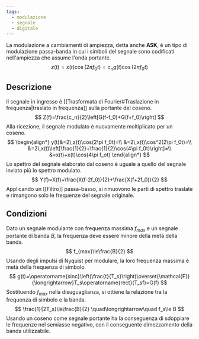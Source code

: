 ```yaml
---
tags:
  - modulazione
  - segnale
  - digitale
---
```

La modulazione a cambiamenti di ampiezza, detta anche **ASK**, è un tipo di modulazione passa-banda in cui i simboli del segnale sono codificati nell'ampiezza che assume l'onda portante.
$$
z(t)=x(t)\cos(2\pi f_0t)=c_ng(t)\cos(2\pi f_0t)
$$
## Descrizione
Il segnale in ingresso è [[Trasformata di Fourier#Traslazione in frequenza|traslato in frequenza]] sulla portante del coseno.
$$
Z(f)=\frac{c_n}{2}\left[G(f-f_0)+G(f+f_0)\right]
$$
Alla ricezione, il segnale modulato è nuovamente moltiplicato per un coseno.
$$
\begin{align*}
y(t)&=2\,z(t)\cos(2\pi f_0t)=\\
&=2\,x(t)\cos^2(2\pi f_0t)=\\
&=2\,x(t)\left[\frac{1}{2}+\frac{1}{2}\cos(4\pi f_0t)\right]=\\
&=x(t)+x(t)\cos(4\pi f_ot)
\end{align*}
$$
Lo spettro del segnale elaborato dal coseno è uguale a quello del segnale inviato più lo spettro modulato.
$$
Y(f)=X(f)+\frac{X(f-2f_0)}{2}+\frac{X(f+2f_0)}{2}
$$
Applicando un [[Filtro]] passa-basso, si rimuovono le parti di spettro traslate e rimangono solo le frequenze del segnale originale.
## Condizioni
Dato un segnale modulante con frequenza massima $f_{max}$ e un segnale portante di banda $B$, la frequenza deve essere minore della metà della banda.
$$
f_{max}\le\frac{B}{2}
$$
Usando degli impulsi di Nyquist per modulare, la loro frequenza massima è metà della frequenza di simbolo.
$$
g(t)=\operatorname{sinc}\left(\frac{t}{T_s}\right)\overset{\mathcal{F}}{\longrightarrow}T_s\operatorname{rect}(T_sf)=G(f)
$$
Sostituendo $f_{max}$ nella disuguaglianza, si ottiene la relazione tra la frequenza di simbolo e la banda.
$$
\frac{1}{2T_s}\le\frac{B}{2} \quad\longrightarrow\quad f_s\le B
$$
Usando un coseno come segnale portante ha la conseguenza di sdoppiare le frequenze nel semiasse negativo, con il conseguente dimezzamento della banda utilizzabile.

